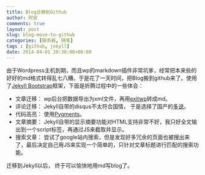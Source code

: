 ```yaml
---
title: Blog迁移到Github
author: 阿安
comments: true
layout: post
slug: blog-move-to-github
categories: [服务器, 随笔]
tags : [github, jekyll]
date: 2014-04-01 20:38:00+00:00
---
```


由于Wordpress主机到期，而且wp的markdown插件非常坑爹，经常把本来些的好好的md格式转得乱七八糟。于是花了一天时间，把Blog搬到github来了。使用了[Jekyll Bootstrap](http://jekyllbootstrap.com)框架，下面是折腾过程中的一些体会：

- 文章迁移： wp后台把数据导出为xml文件，再用[exitwp](https://github.com/thomasf/exitwp)转成md。
- 评论迁移： Jekyll自带的disqus不太符合国情， 于是选择了国产的[多说](http://duoshuo.com/)。
- 代码高亮： 使用[Pygments](http://pygments.org/)。
- 文章摘要： Jekyll自带的显示摘要功能对HTML支持非常不好，我只好全文输出到一个script标签，再通过JS来截取并显示。
- 搜索文章： 尝试了google站内搜索，但是发现好多冗余的页面也被搜出来了，最后决定自己用JS来实现一个简单的，只针对文章标题进行匹配的搜索功能。

迁移到Jekyll以后， 终于可以愉快地用md写blog了。